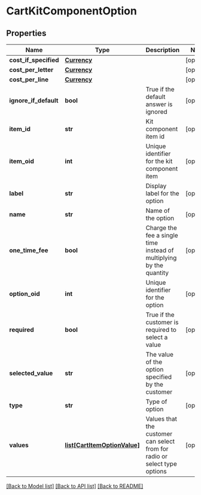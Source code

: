 # CartKitComponentOption

## Properties
Name | Type | Description | Notes
------------ | ------------- | ------------- | -------------
**cost_if_specified** | [**Currency**](Currency.md) |  | [optional] 
**cost_per_letter** | [**Currency**](Currency.md) |  | [optional] 
**cost_per_line** | [**Currency**](Currency.md) |  | [optional] 
**ignore_if_default** | **bool** | True if the default answer is ignored | [optional] 
**item_id** | **str** | Kit component item id | [optional] 
**item_oid** | **int** | Unique identifier for the kit component item | [optional] 
**label** | **str** | Display label for the option | [optional] 
**name** | **str** | Name of the option | [optional] 
**one_time_fee** | **bool** | Charge the fee a single time instead of multiplying by the quantity | [optional] 
**option_oid** | **int** | Unique identifier for the option | [optional] 
**required** | **bool** | True if the customer is required to select a value | [optional] 
**selected_value** | **str** | The value of the option specified by the customer | [optional] 
**type** | **str** | Type of option | [optional] 
**values** | [**list[CartItemOptionValue]**](CartItemOptionValue.md) | Values that the customer can select from for radio or select type options | [optional] 

[[Back to Model list]](../README.md#documentation-for-models) [[Back to API list]](../README.md#documentation-for-api-endpoints) [[Back to README]](../README.md)


